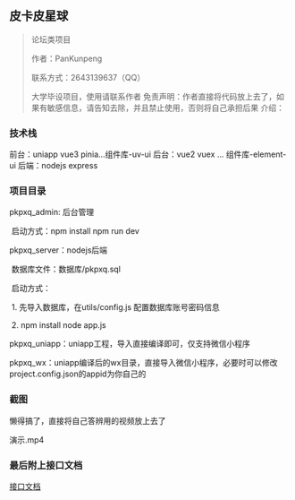 ## 皮卡皮星球

> 论坛类项目
>
> 作者：PanKunpeng
>
> 联系方式：2643139637（QQ）
>
> 大学毕设项目，使用请联系作者
> 免责声明：作者直接将代码放上去了，如果有敏感信息，请告知去除，并且禁止使用，否则将自己承担后果
介绍：

### 技术栈

前台：uniapp  vue3 pinia...组件库-uv-ui
后台：vue2 vuex ... 组件库-element-ui
后端：nodejs express 

### 项目目录

pkpxq_admin: 后台管理

​	启动方式：npm install  npm run dev

pkpxq_server：nodejs后端

​	数据库文件：数据库/pkpxq.sql

​	启动方式：

​		1. 先导入数据库，在utils/config.js 配置数据库账号密码信息

​		2. npm install    node app.js

pkpxq_uniapp：uniapp工程，导入直接编译即可，仅支持微信小程序

pkpxq_wx：uniapp编译后的wx目录，直接导入微信小程序，必要时可以修改project.config.json的appid为你自己的



### 截图

懒得搞了，直接将自己答辨用的视频放上去了

演示.mp4

### 最后附上接口文档
[接口文档](https://apifox.com/apidoc/shared-5360ccd6-cc9e-4e3b-abb6-09c3b24ae1dd)